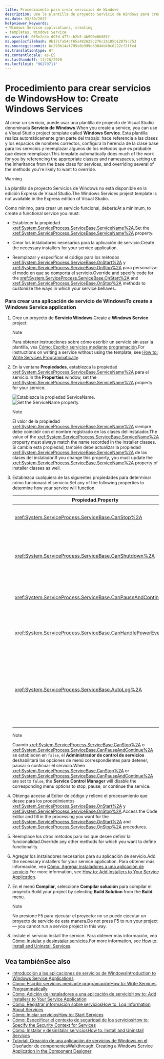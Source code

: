 ```yaml
---
title: Procedimiento para crear servicios de Windows
description: Use la plantilla de proyecto Servicio de Windows para crear un servicio. Establezca la propiedad ServiceName, cree instaladores e invalide los métodos OnStart y OnStop.
ms.date: 03/30/2017
helpviewer_keywords:
- Windows Service applications, creating
- templates, Windows Service
ms.assetid: 0f5e2cbb-d95d-477c-b2b5-4b990e6b86ff
ms.openlocfilehash: 9b171fa54cf65a482625c276c26185b12075c753
ms.sourcegitcommit: bc293b14af795e0e999e3304dd40c0222cf2ffe4
ms.translationtype: HT
ms.contentlocale: es-ES
ms.lasthandoff: 11/26/2020
ms.locfileid: "96270711"
---
```

# <a name="how-to-create-windows-services"></a><span data-ttu-id="ce432-104">Procedimiento para crear servicios de Windows</span><span class="sxs-lookup"><span data-stu-id="ce432-104">How to: Create Windows Services</span></span>

<span data-ttu-id="ce432-105">Al crear un servicio, puede usar una plantilla de proyecto de Visual Studio denominada **Servicio de Windows**.</span><span class="sxs-lookup"><span data-stu-id="ce432-105">When you create a service, you can use a Visual Studio project template called **Windows Service**.</span></span> <span data-ttu-id="ce432-106">Esta plantilla realiza automáticamente gran parte del trabajo: hace referencia a las clases y los espacios de nombres correctos, configura la herencia de la clase base para los servicios y reemplazar algunos de los métodos que es probable que desee reemplazar.</span><span class="sxs-lookup"><span data-stu-id="ce432-106">This template automatically does much of the work for you by referencing the appropriate classes and namespaces, setting up the inheritance from the base class for services, and overriding several of the methods you're likely to want to override.</span></span>  
  
> [!WARNING]
> <span data-ttu-id="ce432-107">La plantilla de proyecto Servicios de Windows no está disponible en la edición Express de Visual Studio.</span><span class="sxs-lookup"><span data-stu-id="ce432-107">The Windows Services project template is not available in the Express edition of Visual Studio.</span></span>  
  
 <span data-ttu-id="ce432-108">Como mínimo, para crear un servicio funcional, deberá:</span><span class="sxs-lookup"><span data-stu-id="ce432-108">At a minimum, to create a functional service you must:</span></span>  
  
- <span data-ttu-id="ce432-109">Establecer la propiedad <xref:System.ServiceProcess.ServiceBase.ServiceName%2A>.</span><span class="sxs-lookup"><span data-stu-id="ce432-109">Set the <xref:System.ServiceProcess.ServiceBase.ServiceName%2A> property.</span></span>  
  
- <span data-ttu-id="ce432-110">Crear los instaladores necesarios para la aplicación de servicio.</span><span class="sxs-lookup"><span data-stu-id="ce432-110">Create the necessary installers for your service application.</span></span>  
  
- <span data-ttu-id="ce432-111">Reemplazar y especificar el código para los métodos <xref:System.ServiceProcess.ServiceBase.OnStart%2A> y <xref:System.ServiceProcess.ServiceBase.OnStop%2A> para personalizar el modo en que se comporta el servicio.</span><span class="sxs-lookup"><span data-stu-id="ce432-111">Override and specify code for the <xref:System.ServiceProcess.ServiceBase.OnStart%2A> and <xref:System.ServiceProcess.ServiceBase.OnStop%2A> methods to customize the ways in which your service behaves.</span></span>  
  
### <a name="to-create-a-windows-service-application"></a><span data-ttu-id="ce432-112">Para crear una aplicación de servicio de Windows</span><span class="sxs-lookup"><span data-stu-id="ce432-112">To create a Windows Service application</span></span>  
  
1. <span data-ttu-id="ce432-113">Cree un proyecto de **Servicio Windows**.</span><span class="sxs-lookup"><span data-stu-id="ce432-113">Create a **Windows Service** project.</span></span>  
  
    > [!NOTE]
    > <span data-ttu-id="ce432-114">Para obtener instrucciones sobre cómo escribir un servicio sin usar la plantilla, vea [Cómo: Escribir servicios mediante programación](how-to-write-services-programmatically.md).</span><span class="sxs-lookup"><span data-stu-id="ce432-114">For instructions on writing a service without using the template, see [How to: Write Services Programmatically](how-to-write-services-programmatically.md).</span></span>  
  
2. <span data-ttu-id="ce432-115">En la ventana **Propiedades**, establezca la propiedad <xref:System.ServiceProcess.ServiceBase.ServiceName%2A> para el servicio.</span><span class="sxs-lookup"><span data-stu-id="ce432-115">In the **Properties** window, set the <xref:System.ServiceProcess.ServiceBase.ServiceName%2A> property for your service.</span></span>  
  
     <span data-ttu-id="ce432-116">![Establezca la propiedad ServiceName.](./media/windowsservice-servicename.PNG "WindowsService_ServiceName")</span><span class="sxs-lookup"><span data-stu-id="ce432-116">![Set the ServiceName property.](./media/windowsservice-servicename.PNG "WindowsService_ServiceName")</span></span>  
  
    > [!NOTE]
    > <span data-ttu-id="ce432-117">El valor de la propiedad <xref:System.ServiceProcess.ServiceBase.ServiceName%2A> siempre debe coincidir con el nombre registrado en las clases del instalador.</span><span class="sxs-lookup"><span data-stu-id="ce432-117">The value of the <xref:System.ServiceProcess.ServiceBase.ServiceName%2A> property must always match the name recorded in the installer classes.</span></span> <span data-ttu-id="ce432-118">Si cambia esta propiedad, también debe actualizar la propiedad <xref:System.ServiceProcess.ServiceBase.ServiceName%2A> de las clases del instalador.</span><span class="sxs-lookup"><span data-stu-id="ce432-118">If you change this property, you must update the <xref:System.ServiceProcess.ServiceBase.ServiceName%2A> property of installer classes as well.</span></span>  
  
3. <span data-ttu-id="ce432-119">Establezca cualquiera de las siguientes propiedades para determinar cómo funcionará el servicio.</span><span class="sxs-lookup"><span data-stu-id="ce432-119">Set any of the following properties to determine how your service will function.</span></span>  
  
    |<span data-ttu-id="ce432-120">Propiedad.</span><span class="sxs-lookup"><span data-stu-id="ce432-120">Property</span></span>|<span data-ttu-id="ce432-121">Parámetro</span><span class="sxs-lookup"><span data-stu-id="ce432-121">Setting</span></span>|  
    |--------------|-------------|  
    |<xref:System.ServiceProcess.ServiceBase.CanStop%2A>|<span data-ttu-id="ce432-122">`True` para indicar que el servicio aceptará solicitudes para detener la ejecución; `false` para impedir que el servicio se detenga.</span><span class="sxs-lookup"><span data-stu-id="ce432-122">`True` to indicate that the service will accept requests to stop running; `false` to prevent the service from being stopped.</span></span>|  
    |<xref:System.ServiceProcess.ServiceBase.CanShutdown%2A>|<span data-ttu-id="ce432-123">`True` para indicar que el servicio desea recibir una notificación cuando se apaga el equipo en que reside, lo que le permite llamar al procedimiento <xref:System.ServiceProcess.ServiceBase.OnShutdown%2A>.</span><span class="sxs-lookup"><span data-stu-id="ce432-123">`True` to indicate that the service wants to receive notification when the computer on which it lives shuts down, enabling it to call the <xref:System.ServiceProcess.ServiceBase.OnShutdown%2A> procedure.</span></span>|  
    |<xref:System.ServiceProcess.ServiceBase.CanPauseAndContinue%2A>|<span data-ttu-id="ce432-124">`True` para indicar que el servicio aceptará solicitudes para pausar o reanudar la ejecución; `false` para impedir que el servicio se pause y se reanude.</span><span class="sxs-lookup"><span data-stu-id="ce432-124">`True` to indicate that the service will accept requests to pause or to resume running; `false` to prevent the service from being paused and resumed.</span></span>|  
    |<xref:System.ServiceProcess.ServiceBase.CanHandlePowerEvent%2A>|<span data-ttu-id="ce432-125">`True` para indicar que el servicio puede controlar la notificación de cambios en el estado de alimentación del equipo; `false` para impedir la notificación al servicio de estos cambios.</span><span class="sxs-lookup"><span data-stu-id="ce432-125">`True` to indicate that the service can handle notification of changes to the computer's power status; `false` to prevent the service from being notified of these changes.</span></span>|  
    |<xref:System.ServiceProcess.ServiceBase.AutoLog%2A>|<span data-ttu-id="ce432-126">`True` para escribir entradas informativas en el registro de sucesos de aplicación cuando el servicio realice una acción; `false` para deshabilitar esta funcionalidad.</span><span class="sxs-lookup"><span data-stu-id="ce432-126">`True` to write informational entries to the Application event log when your service performs an action; `false` to disable this functionality.</span></span> <span data-ttu-id="ce432-127">Para obtener más información, vea [Cómo: Registrar información sobre servicios](how-to-log-information-about-services.md).</span><span class="sxs-lookup"><span data-stu-id="ce432-127">For more information, see [How to: Log Information About Services](how-to-log-information-about-services.md).</span></span> <span data-ttu-id="ce432-128">**Nota:**  De manera predeterminada, <xref:System.ServiceProcess.ServiceBase.AutoLog%2A> se establece en `true`.</span><span class="sxs-lookup"><span data-stu-id="ce432-128">**Note:**  By default, <xref:System.ServiceProcess.ServiceBase.AutoLog%2A> is set to `true`.</span></span>|  
  
    > [!NOTE]
    > <span data-ttu-id="ce432-129">Cuando <xref:System.ServiceProcess.ServiceBase.CanStop%2A> o <xref:System.ServiceProcess.ServiceBase.CanPauseAndContinue%2A> se establecen en `false`, el **Administrador de control de servicios** deshabilitará las opciones de menú correspondientes para detener, pausar o continuar el servicio.</span><span class="sxs-lookup"><span data-stu-id="ce432-129">When <xref:System.ServiceProcess.ServiceBase.CanStop%2A> or <xref:System.ServiceProcess.ServiceBase.CanPauseAndContinue%2A> are set to `false`, the **Service Control Manager** will disable the corresponding menu options to stop, pause, or continue the service.</span></span>  
  
4. <span data-ttu-id="ce432-130">Obtenga acceso al Editor de código y rellene el procesamiento que desee para los procedimientos <xref:System.ServiceProcess.ServiceBase.OnStart%2A> y <xref:System.ServiceProcess.ServiceBase.OnStop%2A>.</span><span class="sxs-lookup"><span data-stu-id="ce432-130">Access the Code Editor and fill in the processing you want for the <xref:System.ServiceProcess.ServiceBase.OnStart%2A> and <xref:System.ServiceProcess.ServiceBase.OnStop%2A> procedures.</span></span>  
  
5. <span data-ttu-id="ce432-131">Reemplace los otros métodos para los que desee definir la funcionalidad.</span><span class="sxs-lookup"><span data-stu-id="ce432-131">Override any other methods for which you want to define functionality.</span></span>  
  
6. <span data-ttu-id="ce432-132">Agregar los instaladores necesarios para su aplicación de servicio.</span><span class="sxs-lookup"><span data-stu-id="ce432-132">Add the necessary installers for your service application.</span></span> <span data-ttu-id="ce432-133">Para obtener más información, vea [Cómo: Agregar instaladores a una aplicación de servicio](how-to-add-installers-to-your-service-application.md).</span><span class="sxs-lookup"><span data-stu-id="ce432-133">For more information, see [How to: Add Installers to Your Service Application](how-to-add-installers-to-your-service-application.md).</span></span>  
  
7. <span data-ttu-id="ce432-134">En el menú **Compilar**, seleccione **Compilar solución** para compilar el proyecto.</span><span class="sxs-lookup"><span data-stu-id="ce432-134">Build your project by selecting **Build Solution** from the **Build** menu.</span></span>  
  
    > [!NOTE]
    > <span data-ttu-id="ce432-135">No presione F5 para ejecutar el proyecto: no se puede ejecutar un proyecto de servicio de esta manera.</span><span class="sxs-lookup"><span data-stu-id="ce432-135">Do not press F5 to run your project — you cannot run a service project in this way.</span></span>  
  
8. <span data-ttu-id="ce432-136">Instale el servicio.</span><span class="sxs-lookup"><span data-stu-id="ce432-136">Install the service.</span></span> <span data-ttu-id="ce432-137">Para obtener más información, vea [Cómo: Instalar y desinstalar servicios](how-to-install-and-uninstall-services.md).</span><span class="sxs-lookup"><span data-stu-id="ce432-137">For more information, see [How to: Install and Uninstall Services](how-to-install-and-uninstall-services.md).</span></span>  
  
## <a name="see-also"></a><span data-ttu-id="ce432-138">Vea también</span><span class="sxs-lookup"><span data-stu-id="ce432-138">See also</span></span>

- [<span data-ttu-id="ce432-139">Introducción a las aplicaciones de servicios de Windows</span><span class="sxs-lookup"><span data-stu-id="ce432-139">Introduction to Windows Service Applications</span></span>](introduction-to-windows-service-applications.md)
- [<span data-ttu-id="ce432-140">Cómo: Escribir servicios mediante programación</span><span class="sxs-lookup"><span data-stu-id="ce432-140">How to: Write Services Programmatically</span></span>](how-to-write-services-programmatically.md)
- [<span data-ttu-id="ce432-141">Cómo: Adición de instaladores a una aplicación de servicio</span><span class="sxs-lookup"><span data-stu-id="ce432-141">How to: Add Installers to Your Service Application</span></span>](how-to-add-installers-to-your-service-application.md)
- [<span data-ttu-id="ce432-142">Cómo: Registrar información sobre servicios</span><span class="sxs-lookup"><span data-stu-id="ce432-142">How to: Log Information About Services</span></span>](how-to-log-information-about-services.md)
- [<span data-ttu-id="ce432-143">Cómo: Iniciar servicios</span><span class="sxs-lookup"><span data-stu-id="ce432-143">How to: Start Services</span></span>](how-to-start-services.md)
- [<span data-ttu-id="ce432-144">Cómo: Especificar el contexto de seguridad de los servicios</span><span class="sxs-lookup"><span data-stu-id="ce432-144">How to: Specify the Security Context for Services</span></span>](how-to-specify-the-security-context-for-services.md)
- [<span data-ttu-id="ce432-145">Cómo: Instalar y desinstalar servicios</span><span class="sxs-lookup"><span data-stu-id="ce432-145">How to: Install and Uninstall Services</span></span>](how-to-install-and-uninstall-services.md)
- [<span data-ttu-id="ce432-146">Tutorial: Creación de una aplicación de servicios de Windows en el Diseñador de componentes</span><span class="sxs-lookup"><span data-stu-id="ce432-146">Walkthrough: Creating a Windows Service Application in the Component Designer</span></span>](walkthrough-creating-a-windows-service-application-in-the-component-designer.md)
